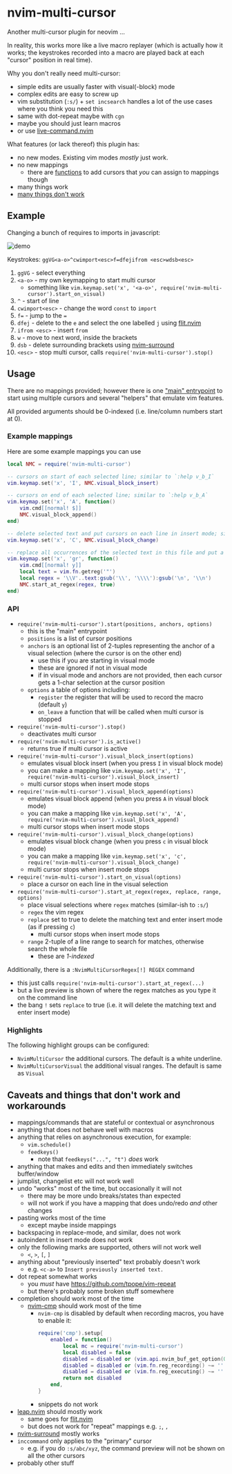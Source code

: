 # nvim-multi-cursor

Another multi-cursor plugin for neovim ...

In reality, this works more like a live macro replayer
(which is actually how it works;
the keystrokes recorded into a macro are played back at each "cursor" position in real time).

Why you don't really need multi-cursor:
* simple edits are usually faster with visual(-block) mode
* complex edits are easy to screw up
* vim substitution (`:s/`) + `set incsearch` handles a lot of the use cases where you think you need this
* same with dot-repeat maybe with `cgn`
* maybe you should just learn macros
* or use [live-command.nvim](https://github.com/smjonas/live-command.nvim)

What features (or lack thereof) this plugin has:
* no new modes. Existing vim modes *mostly* just work.
* no new mappings
    * there are [functions](#usage) to add cursors that *you* can assign to mappings though
* many things work
* [many things don't work](#caveats-and-things-that-dont-work-and-workarounds)

## Example

Changing a bunch of requires to imports in javascript:

![demo](https://github.com/lincheney/nvim-multi-cursor/assets/1336117/ef6695d9-2e2b-40cf-88ac-03aee76db19c)

Keystrokes: `ggVG<a-o>^cwimport<esc>f=dfejifrom <esc>wdsb<esc>`
1. `ggVG` - select everything
1. `<a-o>` - my own keymapping to start multi cursor
   * something like `vim.keymap.set('x', '<a-o>', require('nvim-multi-cursor').start_on_visual)`
1. `^` - start of line
1. `cwimport<esc>` - change the word `const` to `import`
1. `f=` - jump to the `=`
1. `dfej` - delete to the `e` and select the one labelled `j` using [flit.nvim](https://github.com/ggandor/flit.nvim)
1. `ifrom <esc>` - insert `from `
1. `w` - move to next word, inside the brackets
1. `dsb` - delete surrounding brackets using [nvim-surround](https://github.com/kylechui/nvim-surround)
1. `<esc>` - stop multi cursor, calls `require('nvim-multi-cursor').stop()`

## Usage

There are no mappings provided;
however there is one ["main" entrypoint](API) to start using multiple cursors
and several "helpers" that emulate vim features.

All provided arguments should be 0-indexed (i.e. line/column numbers start at 0).

### Example mappings

Here are some example mappings you can use
```lua
local NMC = require('nvim-multi-cursor')

-- cursors on start of each selected line; similar to `:help v_b_I`
vim.keymap.set('x', 'I', NMC.visual_block_insert)

-- cursors on end of each selected line; similar to `:help v_b_A`
vim.keymap.set('x', 'A', function()
    vim.cmd[[normal! $]]
    NMC.visual_block_append()
end)

-- delete selected text and put cursors on each line in insert mode; similar to `:help v_b_c`
vim.keymap.set('x', 'C', NMC.visual_block_change)

-- replace all occurrences of the selected text in this file and put a cursor at each
vim.keymap.set('x', 'gr', function()
    vim.cmd[[normal! y]]
    local text = vim.fn.getreg('"')
    local regex = '\\V'..text:gsub('\\', '\\\\'):gsub('\n', '\\n')
    NMC.start_at_regex(regex, true)
end)

```

### API

* `require('nvim-multi-cursor').start(positions, anchors, options)`
    * this is the "main" entrypoint
    * `positions` is a list of cursor positions
    * `anchors` is an optional list of 2-tuples representing the anchor of a visual selection (where the cursor is on the other end)
        * use this if you are starting in visual mode
        * these are ignored if not in visual mode
        * if in visual mode and anchors are not provided, then each cursor gets a 1-char selection at the cursor position
    * `options` a table of options including:
        * `register` the register that will be used to record the macro (default `y`)
        * `on_leave` a function that will be called when multi cursor is stopped
* `require('nvim-multi-cursor').stop()`
    * deactivates multi cursor
* `require('nvim-multi-cursor').is_active()`
    * returns true if multi cursor is active
* `require('nvim-multi-cursor').visual_block_insert(options)`
    * emulates visual block insert (when you press `I` in visual block mode)
    * you can make a mapping like `vim.keymap.set('x', 'I', require('nvim-multi-cursor').visual_block_insert)`
    * multi cursor stops when insert mode stops
* `require('nvim-multi-cursor').visual_block_append(options)`
    * emulates visual block append (when you press `A` in visual block mode)
    * you can make a mapping like `vim.keymap.set('x', 'A', require('nvim-multi-cursor').visual_block_append)`
    * multi cursor stops when insert mode stops
* `require('nvim-multi-cursor').visual_block_change(options)`
    * emulates visual block change (when you press `c` in visual block mode)
    * you can make a mapping like `vim.keymap.set('x', 'c', require('nvim-multi-cursor').visual_block_change)`
    * multi cursor stops when insert mode stops
* `require('nvim-multi-cursor').start_on_visual(options)`
    * place a cursor on each line in the visual selection
* `require('nvim-multi-cursor').start_at_regex(regex, replace, range, options)`
    * place visual selections where `regex` matches (similar-ish to `:s/`)
    * `regex` the vim regex
    * `replace` set to true to delete the matching text and enter insert mode (as if pressing `c`)
        * multi cursor stops when insert mode stops
    * `range` 2-tuple of a line range to search for matches, otherwise search the whole file
        * these are *1-indexed*

Additionally, there is a `:NvimMultiCursorRegex[!] REGEX` command
* this just calls `require('nvim-multi-cursor').start_at_regex(...)`
* but a live preview is shown of where the regex matches as you type it on the command line
* the bang `!` sets `replace` to true (i.e. it will delete the matching text and enter insert mode)

### Highlights

The following highlight groups can be configured:
* `NvimMultiCursor` the additional cursors. The default is a white underline.
* `NvimMultiCursorVisual` the additional visual ranges. The default is same as `Visual`

## Caveats and things that don't work and workarounds

* mappings/commands that are stateful or contextual or asynchronous
* anything that does not behave well with macros
* anything that relies on asynchronous execution, for example:
    * `vim.schedule()`
    * `feedkeys()`
        * note that `feedkeys("...", "t")` *does* work
* anything that makes and edits and then immediately switches buffer/window
* jumplist, changelist etc will not work well
* undo "works" most of the time, but occasionally it will not
    * there may be more undo breaks/states than expected
    * will not work if you have a mapping that does undo/redo *and* other changes
* pasting works most of the time
    * except maybe inside mappings
* backspacing in replace-mode, and similar, does not work
* autoindent in insert mode does not work
* only the following marks are supported, others will not work well
    * `<`, `>`, `[`, `]`
* anything about "previously inserted" text probably doesn't work
    * e.g. `<c-a>` to `Insert previously inserted text.`
* dot repeat somewhat works
    * you *must* have https://github.com/tpope/vim-repeat
    * but there's probably some broken stuff somewhere
* completion should work most of the time
    * [nvim-cmp](https://github.com/hrsh7th/nvim-cmp) should work most of the time
        * `nvim-cmp` is disabled by default when recording macros, you have to enable it:
            ```lua
            require('cmp').setup{
                enabled = function()
                    local mc = require('nvim-multi-cursor')
                    local disabled = false
                    disabled = disabled or (vim.api.nvim_buf_get_option(0, 'buftype') == 'prompt')
                    disabled = disabled or (vim.fn.reg_recording() ~= '' and not mc.is_active())
                    disabled = disabled or (vim.fn.reg_executing() ~= '' and not mc.is_active())
                    return not disabled
                end,
            }
            ```
        * snippets do not work
* [leap.nvim](https://github.com/ggandor/leap.nvim) should mostly work
    * same goes for [flit.nvim](https://github.com/ggandor/flit.nvim)
    * but does not work for "repeat" mappings e.g. `;`, `,`
* [nvim-surround](https://github.com/kylechui/nvim-surround) mostly works
* `inccommand` only applies to the "primary" cursor
    * e.g. if you do `:s/abc/xyz`, the command preview will not be shown on all the other cursors
* probably other stuff
